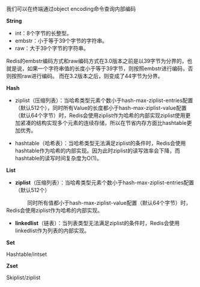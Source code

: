 我们可以在终端通过object encoding命令查询内部编码

**String**

- int：8个字节的长整型。
- embstr：小于等于39个字节的字符串。
- raw：大于39个字节的字符串。

Redis的embstr编码方式和raw编码方式在3.0版本之前是以39字节为分界的，也就是说，如果一个字符串值的长度小于等于39字节，则按照embstr进行编码，否则按照raw进行编码。 
而在3.2版本之后，则变成了44字节为分界。

**Hash**

- ziplist（压缩列表）：当哈希类型元素个数小于hash-max-ziplist-entries配置（默认512个），同时所有Value的长度都小于hash-max-ziplist-value配置（默认64个字节）时，Redis会使用ziplist作为哈希的内部实现ziplist使用更加紧凑的结构实现多个元素的连续存储，所以在节省内存方面比hashtable更加优秀。

- hashtable（哈希表）：当哈希类型无法满足ziplist的条件时，Redis会使用hashtable作为哈希的内部实现。因为此时ziplist的读写效率会下降，而hashtable的读写时间复杂度为O(1)。

**List**

- **ziplist**（压缩列表）：当哈希类型元素个数小于hash-max-ziplist-entries配置（默认512个）

　　　　同时所有值都小于hash-max-ziplist-value配置（默认64个字节）时，Redis会使用ziplist作为哈希的内部实现。

- **linkedlist**（链表）：当列表类型无法满足ziplist的条件时，Redis会使用linkedlist作为列表的内部实现。

**Set**

Hashtable/intset

**Zset**

Skiplist/ziplist